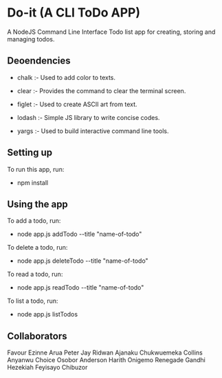 # Do-it (A CLI ToDo APP)

A NodeJS Command Line Interface Todo list app for creating, storing and managing todos.

## Deoendencies

-   chalk :- Used to add color to texts.

-   clear :- Provides the command to clear the terminal screen.

-   figlet :- Used to create ASCII art from text.

-   lodash :- Simple JS library to write concise codes.

-   yargs :- Used to build interactive command line tools.

## Setting up

To run this app, run:

-   npm install

## Using the app

To add a todo, run:

-   node app.js addTodo --title "name-of-todo"


To delete a todo, run:

-   node app.js deleteTodo --title "name-of-todo"


To read a todo, run:

-   node app.js readTodo --title "name-of-todo"


To list a todo, run:

-   node app.js listTodos

## Collaborators

Favour Ezinne Arua
Peter Jay
Ridwan Ajanaku
Chukwuemeka Collins Anyanwu
Choice Osobor
Anderson
Harith Onigemo
Renegade Gandhi
Hezekiah Feyisayo
Chibuzor